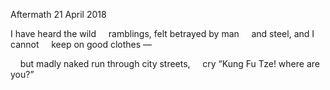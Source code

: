 Aftermath
21 April 2018

I have heard the wild
&nbsp;&nbsp;&nbsp;&nbsp;ramblings,
felt betrayed by man
&nbsp;&nbsp;&nbsp;&nbsp;and steel,
and I cannot 
&nbsp;&nbsp;&nbsp;&nbsp;keep on 
good clothes —

&nbsp;&nbsp;&nbsp;&nbsp;but madly naked
run through city streets,
&nbsp;&nbsp;&nbsp;&nbsp;cry “Kung Fu Tze!
where are you?”
